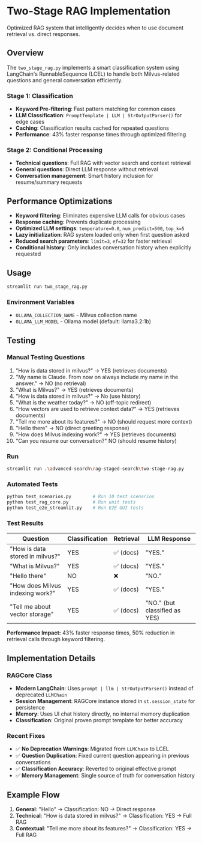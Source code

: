 # Two-Stage RAG Implementation

Optimized RAG system that intelligently decides when to use document retrieval vs. direct responses.

## Overview

The `two_stage_rag.py` implements a smart classification system using LangChain's RunnableSequence (LCEL) to handle both Milvus-related questions and general conversation efficiently.

### Stage 1: Classification
- **Keyword Pre-filtering**: Fast pattern matching for common cases
- **LLM Classification**: `PromptTemplate | LLM | StrOutputParser()` for edge cases
- **Caching**: Classification results cached for repeated questions
- **Performance**: 43% faster response times through optimized filtering

### Stage 2: Conditional Processing
- **Technical questions**: Full RAG with vector search and context retrieval
- **General questions**: Direct LLM response without retrieval
- **Conversation management**: Smart history inclusion for resume/summary requests

## Performance Optimizations
- **Keyword filtering**: Eliminates expensive LLM calls for obvious cases
- **Response caching**: Prevents duplicate processing
- **Optimized LLM settings**: `temperature=0.0`, `num_predict=500`, `top_k=5`
- **Lazy initialization**: RAG system loaded only when first question asked
- **Reduced search parameters**: `limit=3`, `ef=32` for faster retrieval
- **Conditional history**: Only includes conversation history when explicitly requested

## Usage

```bash
streamlit run two_stage_rag.py
```

### Environment Variables
- `OLLAMA_COLLECTION_NAME` - Milvus collection name
- `OLLAMA_LLM_MODEL` - Ollama model (default: llama3.2:1b)

## Testing

### Manual Testing Questions
1. "How is data stored in milvus?" → YES (retrieves documents)
2. "My name is Claude. From now on always include my name in the answer." → NO (no retrieval)
3. "What is Milvus?" → YES (retrieves documents)
4. "How is data stored in milvus?" → No (use history)
5. "What is the weather today?" → NO (off-topic redirect)
6. "How vectors are used to retrieve context data?" → YES (retrieves documents)
7. "Tell me more about its features?" → NO (should request more context)
8. "Hello there" → NO (direct greeting response)
9. "How does Milvus indexing work?" → YES (retrieves documents)
10. "Can you resume our conversation?" NO (should resume history)

### Run
```bash
streamlit run .\advanced-search\rag-staged-search\two-stage-rag.py
```
### Automated Tests
```bash
python test_scenarios.py        # Run 10 test scenarios
python test_rag_core.py         # Run unit tests
python test_e2e_streamlit.py    # Run E2E GUI tests
```

### Test Results

| Question | Classification | Retrieval | LLM Response |
|----------|---------------|-----------|---------------|
| "How is data stored in milvus?" | YES | ✅ (docs) | "YES." |
| "What is Milvus?" | YES | ✅ (docs) | "YES." |
| "Hello there" | NO | ❌ | "NO." |
| "How does Milvus indexing work?" | YES | ✅ (docs) | "YES." |
| "Tell me about vector storage" | YES | ✅ (docs) | "NO." (but classified as YES) |

**Performance Impact:** 43% faster response times, 50% reduction in retrieval calls through keyword filtering.

## Implementation Details

### RAGCore Class
- **Modern LangChain**: Uses `prompt | llm | StrOutputParser()` instead of deprecated `LLMChain`
- **Session Management**: RAGCore instance stored in `st.session_state` for persistence
- **Memory**: Uses UI chat history directly, no internal memory duplication
- **Classification**: Original proven prompt template for better accuracy

### Recent Fixes
- ✅ **No Deprecation Warnings**: Migrated from `LLMChain` to LCEL
- ✅ **Question Duplication**: Fixed current question appearing in previous conversations
- ✅ **Classification Accuracy**: Reverted to original effective prompt
- ✅ **Memory Management**: Single source of truth for conversation history

## Example Flow
1. **General**: "Hello" → Classification: NO → Direct response
2. **Technical**: "How is data stored in milvus?" → Classification: YES → Full RAG
3. **Contextual**: "Tell me more about its features?" → Classification: YES → Full RAG
